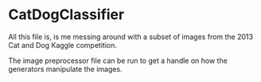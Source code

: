 # CatDogClassifier

All this file is, is me messing around with a subset of images from the 2013 Cat and Dog Kaggle competition.

The image preprocessor file can be run to get a handle on how the generators manipulate the images.
